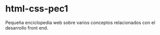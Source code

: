 # html-css-pec1
Pequeña enciclopedia web sobre varios conceptos relacionados con el desarrollo front end.
